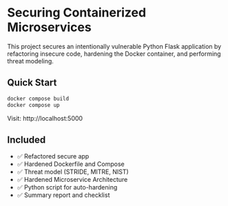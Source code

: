 # Securing Containerized Microservices

This project secures an intentionally vulnerable Python Flask application by refactoring insecure code, hardening the Docker container, and performing threat modeling.

## Quick Start

```bash
docker compose build
docker compose up
```

Visit: http://localhost:5000

## Included

- ✅ Refactored secure app
- ✅ Hardened Dockerfile and Compose
- ✅ Threat model (STRIDE, MITRE, NIST)
- ✅ Hardened Microservice Architecture
- ✅ Python script for auto-hardening
- ✅ Summary report and checklist

